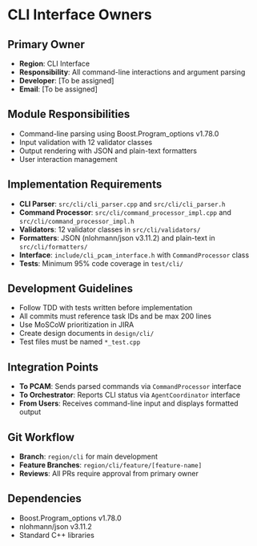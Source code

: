 # CLI Interface Owners

## Primary Owner
- **Region**: CLI Interface
- **Responsibility**: All command-line interactions and argument parsing
- **Developer**: [To be assigned]
- **Email**: [To be assigned]

## Module Responsibilities
- Command-line parsing using Boost.Program_options v1.78.0
- Input validation with 12 validator classes
- Output rendering with JSON and plain-text formatters
- User interaction management

## Implementation Requirements
- **CLI Parser**: `src/cli/cli_parser.cpp` and `src/cli/cli_parser.h`
- **Command Processor**: `src/cli/command_processor_impl.cpp` and `src/cli/command_processor_impl.h`
- **Validators**: 12 validator classes in `src/cli/validators/`
- **Formatters**: JSON (nlohmann/json v3.11.2) and plain-text in `src/cli/formatters/`
- **Interface**: `include/cli_pcam_interface.h` with `CommandProcessor` class
- **Tests**: Minimum 95% code coverage in `test/cli/`

## Development Guidelines
- Follow TDD with tests written before implementation
- All commits must reference task IDs and be max 200 lines
- Use MoSCoW prioritization in JIRA
- Create design documents in `design/cli/`
- Test files must be named `*_test.cpp`

## Integration Points
- **To PCAM**: Sends parsed commands via `CommandProcessor` interface
- **To Orchestrator**: Reports CLI status via `AgentCoordinator` interface
- **From Users**: Receives command-line input and displays formatted output

## Git Workflow
- **Branch**: `region/cli` for main development
- **Feature Branches**: `region/cli/feature/[feature-name]`
- **Reviews**: All PRs require approval from primary owner

## Dependencies
- Boost.Program_options v1.78.0
- nlohmann/json v3.11.2
- Standard C++ libraries